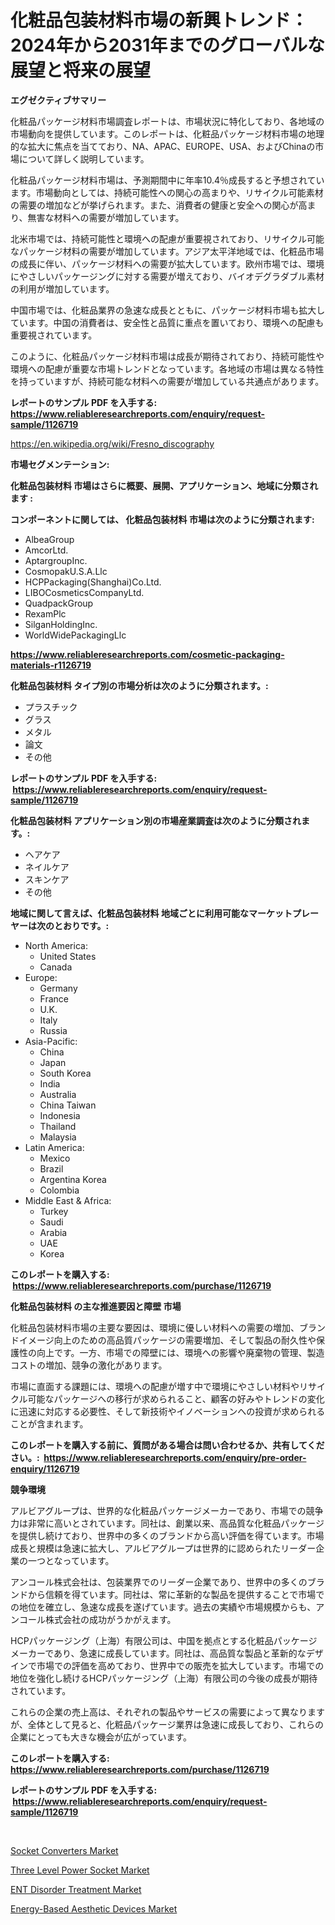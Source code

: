 <p><h1>化粧品包装材料市場の新興トレンド：2024年から2031年までのグローバルな展望と将来の展望</h1></p><p><strong>エグゼクティブサマリー</strong></p>
<p><p>化粧品パッケージ材料市場調査レポートは、市場状況に特化しており、各地域の市場動向を提供しています。このレポートは、化粧品パッケージ材料市場の地理的な拡大に焦点を当てており、NA、APAC、EUROPE、USA、およびChinaの市場について詳しく説明しています。</p><p>化粧品パッケージ材料市場は、予測期間中に年率10.4％成長すると予想されています。市場動向としては、持続可能性への関心の高まりや、リサイクル可能素材の需要の増加などが挙げられます。また、消費者の健康と安全への関心が高まり、無害な材料への需要が増加しています。</p><p>北米市場では、持続可能性と環境への配慮が重要視されており、リサイクル可能なパッケージ材料の需要が増加しています。アジア太平洋地域では、化粧品市場の成長に伴い、パッケージ材料への需要が拡大しています。欧州市場では、環境にやさしいパッケージングに対する需要が増えており、バイオデグラダブル素材の利用が増加しています。</p><p>中国市場では、化粧品業界の急速な成長とともに、パッケージ材料市場も拡大しています。中国の消費者は、安全性と品質に重点を置いており、環境への配慮も重要視されています。</p><p>このように、化粧品パッケージ材料市場は成長が期待されており、持続可能性や環境への配慮が重要な市場トレンドとなっています。各地域の市場は異なる特性を持っていますが、持続可能な材料への需要が増加している共通点があります。</p></p>
<p><strong>レポートのサンプル PDF を入手する: <a href="https://www.reliableresearchreports.com/enquiry/request-sample/1126719">https://www.reliableresearchreports.com/enquiry/request-sample/1126719</a></strong></p>
<p><a href="https://en.wikipedia.org/wiki/Fresno_discography">https://en.wikipedia.org/wiki/Fresno_discography</a></p>
<p><strong>市場セグメンテーション:</strong></p>
<p><strong> 化粧品包装材料 市場はさらに概要、展開、アプリケーション、地域に分類されます :</strong></p>
<p><strong>コンポーネントに関しては、 化粧品包装材料 市場は次のように分類されます: &nbsp;</strong></p>
<p><ul><li>AlbeaGroup</li><li>AmcorLtd.</li><li>AptargroupInc.</li><li>CosmopakU.S.A.Llc</li><li>HCPPackaging(Shanghai)Co.Ltd.</li><li>LIBOCosmeticsCompanyLtd.</li><li>QuadpackGroup</li><li>RexamPlc</li><li>SilganHoldingInc.</li><li>WorldWidePackagingLlc</li></ul></p>
<p><strong><a href="https://www.reliableresearchreports.com/cosmetic-packaging-materials-r1126719">https://www.reliableresearchreports.com/cosmetic-packaging-materials-r1126719</a></strong></p>
<p><strong> 化粧品包装材料 タイプ別の市場分析は次のように分類されます。:</strong></p>
<p><ul><li>プラスチック</li><li>グラス</li><li>メタル</li><li>論文</li><li>その他</li></ul></p>
<p><strong>レポートのサンプル PDF を入手する: &nbsp;<a href="https://www.reliableresearchreports.com/enquiry/request-sample/1126719">https://www.reliableresearchreports.com/enquiry/request-sample/1126719</a></strong></p>
<p><strong> 化粧品包装材料 アプリケーション別の市場産業調査は次のように分類されます。:</strong></p>
<p><ul><li>ヘアケア</li><li>ネイルケア</li><li>スキンケア</li><li>その他</li></ul></p>
<p><strong>地域に関して言えば、化粧品包装材料 地域ごとに利用可能なマーケットプレーヤーは次のとおりです。:</strong></p>
<p><ul>
    <li>
        North America:
        <ul>
            <li>United States</li>
            <li>Canada</li>
        </ul>
    </li>
    <li>
        Europe:
        <ul>
            <li>Germany</li>
            <li>France</li>
            <li>U.K.</li>
            <li>Italy</li>
            <li>Russia</li>
        </ul>
    </li>
    <li>
        Asia-Pacific:
        <ul>
            <li>China</li>
            <li>Japan</li>
            <li>South Korea</li>
            <li>India</li>
            <li>Australia</li>
            <li>China Taiwan</li>
            <li>Indonesia</li>
            <li>Thailand</li>
            <li>Malaysia</li>
        </ul>
    </li>
    <li>
        Latin America:
        <ul>
            <li>Mexico</li>
            <li>Brazil</li>
            <li>Argentina Korea</li>
            <li>Colombia</li>
        </ul>
    </li>
    <li>
        Middle East & Africa:
        <ul>
            <li>Turkey</li>
            <li>Saudi</li>
            <li>Arabia</li>
            <li>UAE</li>
            <li>Korea</li>
        </ul>
    </li>
    </ul></p>
<p><strong>このレポートを購入する: &nbsp;<a href="https://www.reliableresearchreports.com/purchase/1126719">https://www.reliableresearchreports.com/purchase/1126719</a></strong></p>
<p><strong>化粧品包装材料 の主な推進要因と障壁 市場</strong></p>
<p><p>化粧品包装材料市場の主要な要因は、環境に優しい材料への需要の増加、ブランドイメージ向上のための高品質パッケージの需要増加、そして製品の耐久性や保護性の向上です。一方、市場での障壁には、環境への影響や廃棄物の管理、製造コストの増加、競争の激化があります。</p><p>市場に直面する課題には、環境への配慮が増す中で環境にやさしい材料やリサイクル可能なパッケージへの移行が求められること、顧客の好みやトレンドの変化に迅速に対応する必要性、そして新技術やイノベーションへの投資が求められることが含まれます。</p></p>
<p><strong>このレポートを購入する前に、質問がある場合は問い合わせるか、共有してください。:&nbsp; <a href="https://www.reliableresearchreports.com/enquiry/pre-order-enquiry/1126719">https://www.reliableresearchreports.com/enquiry/pre-order-enquiry/1126719</a></strong></p>
<p><strong>競争環境</strong></p>
<p><p>アルビアグループは、世界的な化粧品パッケージメーカーであり、市場での競争力は非常に高いとされています。同社は、創業以来、高品質な化粧品パッケージを提供し続けており、世界中の多くのブランドから高い評価を得ています。市場成長と規模は急速に拡大し、アルビアグループは世界的に認められたリーダー企業の一つとなっています。</p><p>アンコール株式会社は、包装業界でのリーダー企業であり、世界中の多くのブランドから信頼を得ています。同社は、常に革新的な製品を提供することで市場での地位を確立し、急速な成長を遂げています。過去の実績や市場規模からも、アンコール株式会社の成功がうかがえます。</p><p>HCPパッケージング（上海）有限公司は、中国を拠点とする化粧品パッケージメーカーであり、急速に成長しています。同社は、高品質な製品と革新的なデザインで市場での評価を高めており、世界中での販売を拡大しています。市場での地位を強化し続けるHCPパッケージング（上海）有限公司の今後の成長が期待されています。</p><p>これらの企業の売上高は、それぞれの製品やサービスの需要によって異なりますが、全体として見ると、化粧品パッケージ業界は急速に成長しており、これらの企業にとっても大きな機会が広がっています。</p></p>
<p><strong>このレポートを購入する: &nbsp; <a href="https://www.reliableresearchreports.com/purchase/1126719">https://www.reliableresearchreports.com/purchase/1126719</a></strong></p>
<p><strong>レポートのサンプル PDF を入手する: &nbsp;<a href="https://www.reliableresearchreports.com/enquiry/request-sample/1126719">https://www.reliableresearchreports.com/enquiry/request-sample/1126719</a></strong><strong></strong></p>
<p>&nbsp;</p>
<p><p><a href="https://github.com/msbsaifansami/Market-Research-Report-List-1/blob/main/socket-converters-market.md">Socket Converters Market</a></p><p><a href="https://github.com/khlifeservices/Market-Research-Report-List-1/blob/main/three-level-power-socket-market.md">Three Level Power Socket Market</a></p><p><a href="https://issuu.com/reportprime-2/docs/ent-disorder-treatment-market-size-2030.pptx">ENT Disorder Treatment Market</a></p><p><a href="https://issuu.com/reportprime-2/docs/energy-based-aesthetic-devices-market-size-2030.pp">Energy-Based Aesthetic Devices Market</a></p></p>